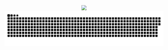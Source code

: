 

<!-- ![](https://i.imgur.com/lO3E9Gs.gif) -->
<div align="center">
  <img src="https://profile-counter.glitch.me/soheil-mp/count.svg?"  />
</div>


<div align="center">
  <a href=#><img src="https://raw.githubusercontent.com/soheil-mp/soheil-mp/main/contributions.svg"></a> 
</div>

